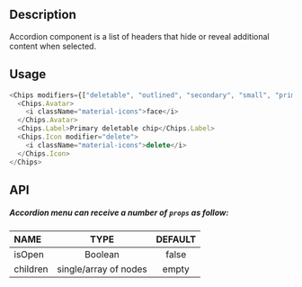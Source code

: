 ## Description

Accordion component is a list of headers that hide or reveal additional content when selected.

## Usage

```js
<Chips modifiers={["deletable", "outlined", "secondary", "small", "primary"]}>
  <Chips.Avatar>
    <i className="material-icons">face</i>
  </Chips.Avatar>
  <Chips.Label>Primary deletable chip</Chips.Label>
  <Chips.Icon modifier="delete">
    <i className="material-icons">delete</i>
  </Chips.Icon>
</Chips>
```

## API

##### Accordion menu can receive a number of `props` as follow:

| NAME     |         TYPE          | DEFAULT |
| :------- | :-------------------: | :-----: |
| isOpen   |        Boolean        |  false  |
| children | single/array of nodes |  empty  |
